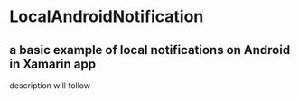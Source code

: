 # LocalAndroidNotification
## a basic example of local notifications on Android in Xamarin app
description will follow
